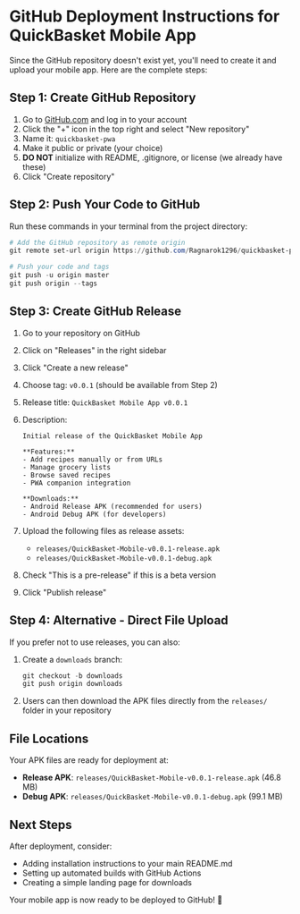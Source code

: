 # GitHub Deployment Instructions for QuickBasket Mobile App

Since the GitHub repository doesn't exist yet, you'll need to create it and upload your mobile app. Here are the complete steps:

## Step 1: Create GitHub Repository

1. Go to [GitHub.com](https://github.com) and log in to your account
2. Click the "+" icon in the top right and select "New repository"
3. Name it: `quickbasket-pwa`
4. Make it public or private (your choice)
5. **DO NOT** initialize with README, .gitignore, or license (we already have these)
6. Click "Create repository"

## Step 2: Push Your Code to GitHub

Run these commands in your terminal from the project directory:

```powershell
# Add the GitHub repository as remote origin
git remote set-url origin https://github.com/Ragnarok1296/quickbasket-pwa.git

# Push your code and tags
git push -u origin master
git push origin --tags
```

## Step 3: Create GitHub Release

1. Go to your repository on GitHub
2. Click on "Releases" in the right sidebar
3. Click "Create a new release"
4. Choose tag: `v0.0.1` (should be available from Step 2)
5. Release title: `QuickBasket Mobile App v0.0.1`
6. Description:
   ```
   Initial release of the QuickBasket Mobile App
   
   **Features:**
   - Add recipes manually or from URLs
   - Manage grocery lists
   - Browse saved recipes
   - PWA companion integration
   
   **Downloads:**
   - Android Release APK (recommended for users)
   - Android Debug APK (for developers)
   ```

7. Upload the following files as release assets:
   - `releases/QuickBasket-Mobile-v0.0.1-release.apk`
   - `releases/QuickBasket-Mobile-v0.0.1-debug.apk`

8. Check "This is a pre-release" if this is a beta version
9. Click "Publish release"

## Step 4: Alternative - Direct File Upload

If you prefer not to use releases, you can also:

1. Create a `downloads` branch:
   ```powershell
   git checkout -b downloads
   git push origin downloads
   ```

2. Users can then download the APK files directly from the `releases/` folder in your repository

## File Locations

Your APK files are ready for deployment at:
- **Release APK**: `releases/QuickBasket-Mobile-v0.0.1-release.apk` (46.8 MB)
- **Debug APK**: `releases/QuickBasket-Mobile-v0.0.1-debug.apk` (99.1 MB)

## Next Steps

After deployment, consider:
- Adding installation instructions to your main README.md
- Setting up automated builds with GitHub Actions
- Creating a simple landing page for downloads

Your mobile app is now ready to be deployed to GitHub! 🚀